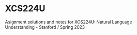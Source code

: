 # XCS224U
Asignment solutions and notes for XCS224U: Natural Language Understanding - Stanford / Spring 2023
